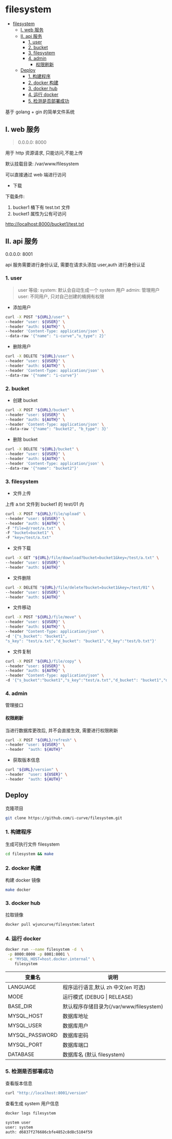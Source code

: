 # filesystem

<!-- @import "[TOC]" {cmd="toc" depthFrom=1 depthTo=6 orderedList=false} -->

<!-- code_chunk_output -->

- [filesystem](#filesystem)
  - [I. web 服务](#i-web-服务)
  - [II. api 服务](#ii-api-服务)
    - [1. user](#1-user)
    - [2. bucket](#2-bucket)
    - [3. filesystem](#3-filesystem)
    - [4. admin](#4-admin)
      - [权限刷新](#权限刷新)
  - [Deploy](#deploy)
    - [1. 构建程序](#1-构建程序)
    - [2. docker 构建](#2-docker-构建)
    - [3. docker hub](#3-docker-hub)
    - [4. 运行 docker](#4-运行-docker)
    - [5. 检测是否部署成功](#5-检测是否部署成功)

<!-- /code_chunk_output -->

基于 golang + gin 的简单文件系统

## I. web 服务

> 0.0.0.0: 8000

用于 http 资源请求, 只能访问,不能上传

默认挂载目录: /var/www/filesystem

可以直接通过 web 端进行访问

- 下载

下载条件:

1. bucker1 桶下有 test.txt 文件
2. bucket1 属性为公有可访问

[http://localhost:8000/bucket1/test.txt]()

## II. api 服务

0.0.0.0: 8001

api 服务需要进行身份认证, 需要在请求头添加 user,auth 进行身份认证

### 1. user

> user 等级:
> system: 默认会自动生成一个 system 用户
> admin: 管理用户
> user: 不同用户, 只对自己创建的桶拥有权限

- 添加用户

```bash
curl -X POST "${URL}/user" \
--header "user: ${USER}" \
--header "auth: ${AUTH}" \
--header 'Content-Type: application/json' \
--data-raw '{"name": "i-curve","u_type": 2}'
```

- 删除用户

```bash
curl -X DELETE "${URL}/user" \
--header "user: ${USER}" \
--header "auth: ${AUTH}" \
--header 'Content-Type: application/json' \
--data-raw '{"name": "i-curve"}'
```

### 2. bucket

- 创建 bucket

```bash
curl -X POST "${URL}/bucket" \
--header "user: ${USER}" \
--header "auth: ${AUTH}" \
--header 'Content-Type: application/json' \
--data-raw '{"name": "bucket2", "b_type": 3}'
```

- 删除 bucket

```bash
curl -X DELETE "${URL}/bucket" \
--header "user: ${USER}" \
--header "auth: ${AUTH}" \
--header 'Content-Type: application/json' \
--data-raw '{"name": "bucket2"}'
```

### 3. filesystem

- 文件上传

上传 a.txt 文件到 bucket1 的 test/01 内

```bash
curl -X POST "${URL}/file/upload" \
--header "user: ${USER}" \
--header "auth: ${AUTH}" \
-F "file=@/root/a.txt" \
-F "bucket=bucket1" \
-F "key=/test/a.txt"
```

- 文件下载

```bash
curl -X GET "${URL}/file/download?bucket=bucket1&key=/test/a.txt" \
--header "user: ${USER}" \
--header "auth: ${AUTH}"
```

- 文件删除

```bash
curl -X DELETE "${URL}/file/delete?bucket=bucket1&key=/test/01" \
--header "user: ${USER}" \
--header "auth: ${AUTH}"
```

- 文件移动

```bash
curl -X POST "${URL}/file/move" \
--header "user: ${USER}" \
--header "auth: ${AUTH}" \
--header "Content-Type: application/json" \
-d '{"s_bucket": "bucket1",
"s_key": "test/a.txt","d_bucket": "bucket1","d_key":"test/b.txt"}'
```

- 文件复制

```bash
curl -X POST "${URL}/file/copy" \
--header "user: ${USER}" \
--header "auth: ${AUTH}" \
--header "Content-Type: application/json" \
-d '{"s_bucket":"bucket1","s_key":"test/a.txt","d_bucket": "bucket1","d_key": "new_path/dd/b.txt"}'
```

### 4. admin

管理接口

#### 权限刷新

当进行数据库更改后, 并不会直接生效, 需要进行权限刷新

```bash
curl -X POST "${URL}/refresh" \
--header "user: ${USER}" \
--header  "auth: ${AUTH}"
```

- 获取版本信息

```bash
curl "${URL}/version" \
--header  "user: ${USER}" \
--header  "auth: ${AUTH}"
```

## Deploy

克隆项目

```bash
git clone https://github.com/i-curve/filesystem.git
```

### 1. 构建程序

生成可执行文件 filesystem

```bash
cd filesystem && make
```

### 2. docker 构建

构建 docker 镜像

```bash
make docker
```

### 3. docker hub

拉取镜像

```bash
docker pull wjuncurve/filesystem:latest
```

### 4. 运行 docker

```bash
docker run --name filesystem -d  \
 -p 8000:8000 -p 8001:8001 \
 -e "MYSQL_HOST=host.docker.internal" \
    filesystem
```

| 变量名         | 说明                                    |
| -------------- | --------------------------------------- |
| LANGUAGE       | 程序运行语言,默认 zh 中文(en 可选)      |
| MODE           | 运行模式 (DEBUG \| RELEASE)             |
| BASE_DIR       | 默认程序存储目录为(/var/www/filesystem) |
| MYSQL_HOST     | 数据库地址                              |
| MYSQL_USER     | 数据库用户                              |
| MYSQL_PASSWORD | 数据库密码                              |
| MYSQL_PORT     | 数据库端口                              |
| DATABASE       | 数据库名 (默认 filesystem)              |

### 5. 检测是否部署成功

查看版本信息

```bash
curl "http://localhost:8001/version"
```

查看生成 system 用户信息

```bash
docker logs filesystem
```

```txt
system user
user: system
auth: d6837f276686cbfe4852c8d8c5104f59
```

